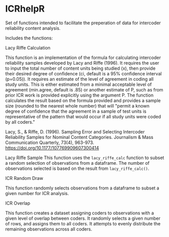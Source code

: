 # ICRhelpR
Set of functions intended to facilitate the preperation of data for intercoder reliability content analysis. 

Includes the functions:


Lacy Riffe Calculation

This function is an implementation of the formula for calculating intercoder reliability samples developed by Lacy and Riffe (1996).
It requires the user to input the total number of content units being studied (x), then provide their desired degree of confidence
(ci, default is a 95% confidence interval (p=0.05)). It requires an estimate of the level of agreement in coding all study units. This is either estimated from a minimal
acceptable level of agreement (min.agree, default is .85) or another estimate of P, such as from prior ICR work is provided explicitly using the argument P.
The function calculates the result based on the formula provided and provides a sample size (rounded to the nearest whole number) that will "permit a known degree
of confidence that the agreement in a sample of test units is representative of the pattern that would occur if all study units were coded by all coders."


Lacy, S., & Riffe, D. (1996). Sampling Error and Selecting Intercoder Reliability Samples for Nominal Content Categories. Journalism & Mass Communication Quarterly, 73(4), 963-973. https://doi.org/10.1177/107769909607300414


Lacy Riffe Sample
This function uses the `lacy_riffe_calc` function to subset a random selection of observations
from a dataframe. The number of observations selected is based on the result from `lacy_riffe_calc()`.


ICR Random Draw

This function randomly selects observations from a dataframe to subset a given number for ICR analysis.


ICR Overlap

This function creates a dataset assigning coders to observations with a given level of overlap between coders.
It randomly selects a given number of rows, and assigns them to all coders.
It attempts to evenly distribute the remaining observations across all coders.
